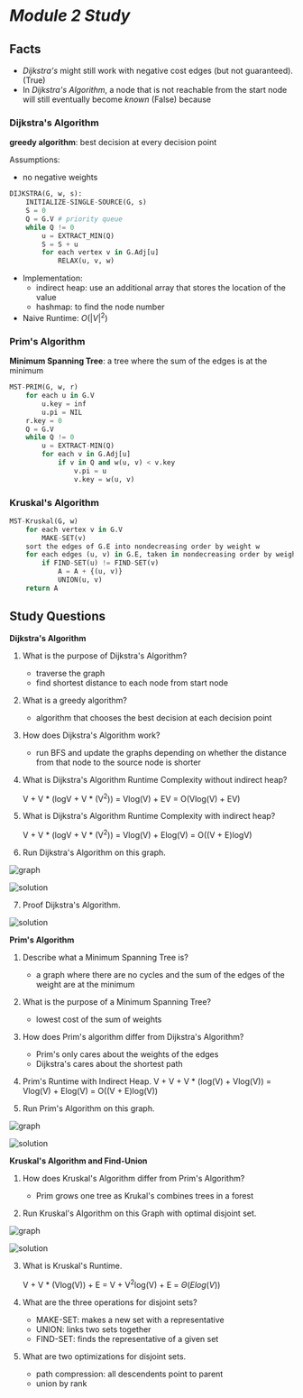 # ***Module 2 Study***

## **Facts**

- *Dijkstra's* might still work with negative cost edges (but not guaranteed). (True)
- In *Dijkstra's Algorithm*, a node that is not reachable from the start node will still eventually become *known* (False) because  

### **Dijkstra's Algorithm**

**greedy algorithm**: best decision at every decision point

Assumptions:
- no negative weights

```python
DIJKSTRA(G, w, s):
    INITIALIZE-SINGLE-SOURCE(G, s)
    S = 0
    Q = G.V # priority queue
    while Q != 0
        u = EXTRACT_MIN(Q)
        S = S + u
        for each vertex v in G.Adj[u]
            RELAX(u, v, w)
```

- Implementation:
    - indirect heap: use an additional array that stores the location of the value
    - hashmap: to find the node number
- Naive Runtime: $O(|V|^2)$


### **Prim's Algorithm**

**Minimum Spanning Tree**: a tree where the sum of the edges is at the minimum

```python
MST-PRIM(G, w, r)
    for each u in G.V
        u.key = inf
        u.pi = NIL
    r.key = 0
    Q = G.V
    while Q != 0
        u = EXTRACT-MIN(Q)
        for each v in G.Adj[u]
            if v in Q and w(u, v) < v.key
                v.pi = u
                v.key = w(u, v)
```

### **Kruskal's Algorithm**

```python
MST-Kruskal(G, w)
    for each vertex v in G.V
        MAKE-SET(v)
    sort the edges of G.E into nondecreasing order by weight w
    for each edges (u, v) in G.E, taken in nondecreasing order by weight
        if FIND-SET(u) != FIND-SET(v)
            A = A + {(u, v)}
            UNION(u, v)
    return A
```



## **Study Questions**

**Dijkstra's Algorithm**

1. What is the purpose of Dijkstra's Algorithm?
    - traverse the graph
    - find shortest distance to each node from start node

2. What is a greedy algorithm?
    - algorithm that chooses the best decision at each decision point

3. How does Dijkstra's Algorithm work?
    - run BFS and update the graphs depending on whether the distance from that node to the source node is shorter

4. What is Dijkstra's Algorithm Runtime Complexity without indirect heap?

    V + V * (logV + V * (V<sup>2</sup>)) = Vlog(V) + EV = O(Vlog(V) + EV)

5. What is Dijkstra's Algorithm Runtime Complexity with indirect heap?

    V + V * (logV + V * (V<sup>2</sup>)) = Vlog(V) + Elog(V) = O((V + E)logV)

6. Run Dijkstra's Algorithm on this graph.

![graph](./resources/dijkstra_Q5_graph.png)

![solution](./resources/dijkstra_Q5_Solution.jpg)

7. Proof Dijkstra's Algorithm.

![solution](./resources/dikjkstra_Q6_proof.jpg)

**Prim's Algorithm**

1. Describe what a Minimum Spanning Tree is?

    - a graph where there are no cycles and the sum of the edges of the weight are at the minimum

2. What is the purpose of a Minimum Spanning Tree?

    - lowest cost of the sum of weights

3. How does Prim's algorithm differ from Dijkstra's Algorithm?

    - Prim's only cares about the weights of the edges
    - Dijkstra's cares about the shortest path

4. Prim's Runtime with Indirect Heap.
    V + V + V * (log(V) + Vlog(V)) = Vlog(V) + Elog(V) = O((V + E)log(V))

5. Run Prim's Algorithm on this graph.

![graph](./resources/prim_Q5_graph.png)

![solution](./resources/prims_Q5_solution.jpg)


**Kruskal's Algorithm and Find-Union**

1. How does Kruskal's Algorithm differ from Prim's Algorithm?

    - Prim grows one tree as Krukal's combines trees in a forest

2. Run Kruskal's Algorithm on this Graph with optimal disjoint set.

![graph](./resources/kruskals_Q2_graph.png)

![solution](./resources/prims_Q5_solution.jpg)

3. What is Kruskal's Runtime.

    V + V * (Vlog(V)) + E = V + V<sup>2</sup>log(V) + E = $\Theta(Elog(V))$

4. What are the three operations for disjoint sets?
    - MAKE-SET: makes a new set with a representative
    - UNION: links two sets together
    - FIND-SET: finds the representative of a given set

5. What are two optimizations for disjoint sets.
    - path compression: all descendents point to parent
    - union by rank
